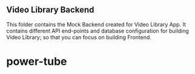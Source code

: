 ## Video Library Backend

This folder contains the Mock Backend created for Video Library App. It contains different API end-points and database configuration for building Video Library; so that you can focus on building Frontend.
# power-tube
